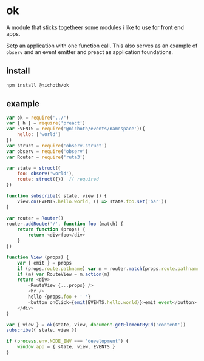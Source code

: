 # ok
A module that sticks togetheer some modules i like to use for front end apps.

Setp an application with one function call. This also serves as an example of `observ` and an event emitter and preact as application foundations.

## install
```
npm install @nichoth/ok
```

## example
```js
var ok = require('../')
var { h } = require('preact')
var EVENTS = require('@nichoth/events/namespace')({
    hello: ['world']
})
var struct = require('observ-struct')
var observ = require('observ')
var Router = require('ruta3')

var state = struct({
    foo: observ('world'),
    route: struct({})  // required
})

function subscribe({ state, view }) {
    view.on(EVENTS.hello.world, () => state.foo.set('bar'))
}

var router = Router()
router.addRoute('/', function foo (match) {
    return function (props) {
        return <div>foo</div>
    }
})

function View (props) {
    var { emit } = props
    if (props.route.pathname) var m = router.match(props.route.pathname)
    if (m) var RouteView = m.action(m)
    return <div>
        <RouteView {...props} />
        <hr />
        hello {props.foo + ' '}
        <button onClick={emit(EVENTS.hello.world)}>emit event</button>
    </div>
}

var { view } = ok(state, View, document.getElementById('content'))
subscribe({ state, view })

if (process.env.NODE_ENV === 'development') {
    window.app = { state, view, EVENTS }
}
```
